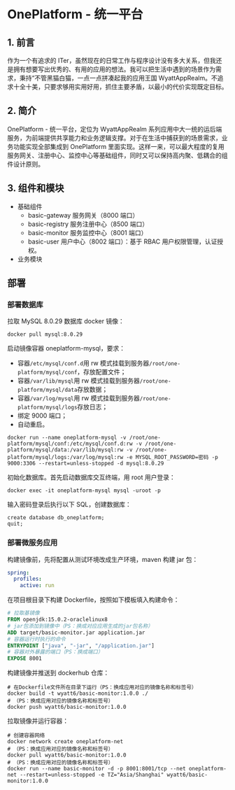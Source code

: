 # OnePlatform - 统一平台

## 1. 前言

作为一个有追求的 ITer，虽然现在的日常工作与程序设计没有多大关系，但我还是拥有想要写出优秀的、有用的应用的想法。我可以把生活中遇到的场景作为需求，秉持“不管黑猫白猫，一点一点拼凑起我的应用王国 WyattAppRealm。不追求十全十美，只要求够用实用好用，抓住主要矛盾，以最小的代价实现既定目标。

## 2. 简介

OnePlatform - 统一平台，定位为 WyattAppRealm 系列应用中大一统的运后端服务，为前端提供共享能力和业务逻辑支撑。对于在生活中捕获到的场景需求，业务功能实现全部集成到 OnePlatform 里面实现。这样一来，可以最大程度的复用服务网关、注册中心、监控中心等基础组件，同时又可以保持高内聚、低耦合的组件设计原则。

## 3. 组件和模块

- 基础组件
  - basic-gateway 服务网关（8000 端口）
  - basic-registry 服务注册中心（8500 端口）
  - basic-monitor 服务监控中心（8001 端口）
  - basic-user 用户中心（8002 端口）：基于 RBAC 用户权限管理，认证授权。
- 业务模块

## 部署

### 部署数据库

拉取 MySQL 8.0.29 数据库 docker 镜像：

```shell
docker pull mysql:8.0.29
```

启动镜像容器 oneplatform-mysql，要求：

- 容器`/etc/mysql/conf.d`用 rw 模式挂载到服务器`/root/one-platform/mysql/conf`，存放配置文件；
- 容器`/var/lib/mysql`用 rw 模式挂载到服务器`/root/one-platform/mysql/data`存放数据；
- 容器`/var/log/mysql`用 rw 模式挂载到服务器`/root/one-platform/mysql/logs`存放日志；
- 绑定 9000 端口；
- 自动重启。

```shell
docker run --name oneplatform-mysql -v /root/one-platform/mysql/conf:/etc/mysql/conf.d:rw -v /root/one-platform/mysql/data:/var/lib/mysql:rw -v /root/one-platform/mysql/logs:/var/log/mysql:rw -e MYSQL_ROOT_PASSWORD=密码 -p 9000:3306 --restart=unless-stopped -d mysql:8.0.29
```

初始化数据库。首先启动数据库交互终端，用 root 用户登录：

```shell
docker exec -it oneplatform-mysql mysql -uroot -p
```

输入密码登录后执行以下 SQL，创建数据库：

```mysql
create database db_oneplatform;
quit;
```

### 部署微服务应用

构建镜像前，先将配置从测试环境改成生产环境，maven 构建 jar 包：

```yaml
spring:
  profiles:
    active: run
```

在项目根目录下构建 Dockerfile，按照如下模板填入构建命令：

```dockerfile
# 拉取基镜像
FROM openjdk:15.0.2-oraclelinux8
# jar包添加到镜像中（PS：换成对应应用生成的jar包名称）
ADD target/basic-monitor.jar application.jar
# 容器运行时执行的命令
ENTRYPOINT ["java", "-jar", "/application.jar"]
# 容器对外暴露的端口（PS：换成端口）
EXPOSE 8001
```

构建镜像并推送到 dockerhub 仓库：

```shell
# 在Dockerfile文件所在目录下运行（PS：换成应用对应的镜像名称和标签号）
docker build -t wyatt6/basic-monitor:1.0.0 ./
# （PS：换成应用对应的镜像名称和标签号）
docker push wyatt6/basic-monitor:1.0.0
```

拉取镜像并运行容器：

```shell
# 创建容器网络
docker network create oneplatform-net
# （PS：换成应用对应的镜像名称和标签号）
docker pull wyatt6/basic-monitor:1.0.0
# （PS：换成应用对应的镜像名称和标签号）
docker run --name basic-monitor -d -p 8001:8001/tcp --net oneplatform-net --restart=unless-stopped -e TZ="Asia/Shanghai" wyatt6/basic-monitor:1.0.0
```
